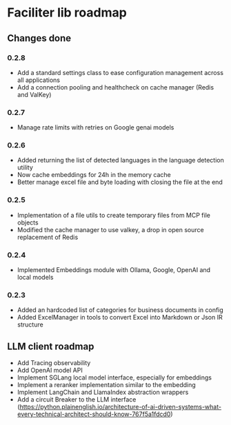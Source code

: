 # Faciliter lib roadmap

## Changes done

### 0.2.8

- Add a standard settings class to ease configuration management across all applications
- Add a connection pooling and healthcheck on cache manager (Redis and ValKey)

### 0.2.7

- Manage rate limits with retries on Google genai models

### 0.2.6

- Added returning the list of detected languages in the language detection utility
- Now cache embeddings for 24h in the memory cache
- Better manage excel file and byte loading with closing the file at the end

### 0.2.5

- Implementation of a file utils to create temporary files from MCP file objects
- Modified the cache manager to use valkey, a drop in open source replacement of Redis

### 0.2.4

- Implemented Embeddings module with Ollama, Google, OpenAI and local models

### 0.2.3

- Added an hardcoded list of categories for business documents in config
- Added ExcelManager in tools to convert Excel into Markdown or Json IR structure

## LLM client roadmap

- Add Tracing observability
- Add OpenAI model API
- Implement SGLang local model interface, especially for embeddings
- Implement a reranker implementation similar to the embedding
- Implement LangChain and LlamaIndex abstraction wrappers
- Add a circuit Breaker to the LLM interface (https://python.plainenglish.io/architecture-of-ai-driven-systems-what-every-technical-architect-should-know-767f5a1fdcd0)

